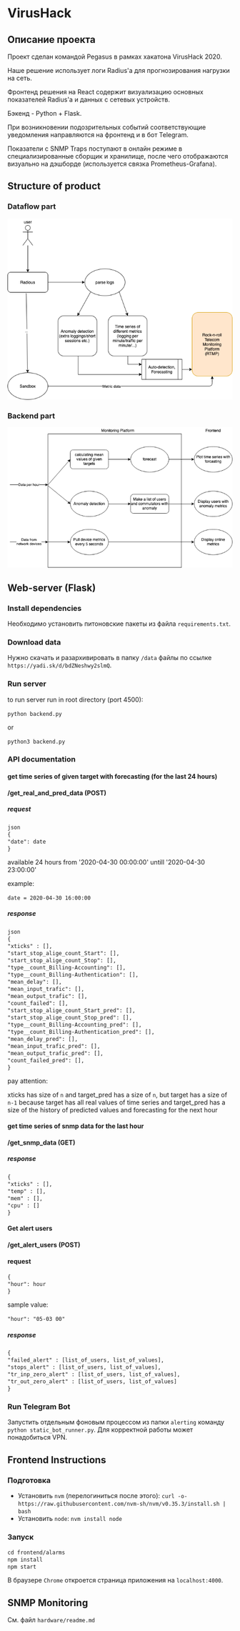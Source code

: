 # VirusHack

## Описание проекта
Проект сделан командой Pegasus в рамках хакатона VirusHack 2020.

Наше решение использует логи Radius'а для прогнозирования нагрузки на сеть.

Фронтенд решения на React содержит визуализацию основных показателей Radius'а и данных с сетевых устройств.

Бэкенд - Python + Flask.

При возникновении подозрительных событий соответствующие уведомления направляются на фронтенд и в бот Telegram.

Показатели с SNMP Traps поступают в онлайн режиме в специализированные сборщик и хранилище, после чего отображаются визуально на дэшборде (используется связка Prometheus-Grafana).

## Structure of product

### Dataflow part

![](dataflow.png)

### Backend part

![](backend_diagram.png)

## Web-server (Flask)

### Install dependencies
Необходимо установить питоновские пакеты из файла `requirements.txt`.

### Download data
Нужно скачать и разархивировать в папку `/data` файлы по ссылке `https://yadi.sk/d/bdZNeshwy2slmQ`.

### Run server

to run server run in root directory (port 4500):

`python backend.py`

or

`python3 backend.py`


### API documentation

#### get time series of given target with forecasting (for the last 24 hours)

#### /get_real_and_pred_data (POST)

##### request

```
json
{
"date": date 
}
```
available 24 hours from '2020-04-30 00:00:00' untill '2020-04-30 23:00:00'

example:

`date = 2020-04-30 16:00:00`

 
##### response

```
json
{ 
"xticks" : [],
"start_stop_alige_count_Start": [],
"start_stop_alige_count_Stop": [],
"type__count_Billing-Accounting": [],
"type__count_Billing-Authentication": [],
"mean_delay": [],
"mean_input_trafic": [],
"mean_output_trafic": [],
"count_failed": [],
"start_stop_alige_count_Start_pred": [],
"start_stop_alige_count_Stop_pred": [],
"type__count_Billing-Accounting_pred": [],
"type__count_Billing-Authentication_pred": [],
"mean_delay_pred": [],
"mean_input_trafic_pred": [],
"mean_output_trafic_pred": [],
"count_failed_pred": [],
}
```

pay attention:

xticks has size of `n` and target_pred has a size of `n`, but target has a size of `n-1` because target has all real values of time series and target_pred has a size of the history of predicted values and forecasting for the next hour



#### get time series of snmp data for the last hour

#### /get_snmp_data (GET)

##### response

```
{ 
"xticks" : [],
"temp" : [],
"mem" : [],
"cpu" : []
}
```

#### Get alert users

#### /get_alert_users (POST)

#### request

```
{
"hour": hour
}
```
sample value:

`"hour": "05-03 00"`




##### response

```
{ 
"failed_alert" : [list_of_users, list_of_values],
"stops_alert" : [list_of_users, list_of_values],
"tr_inp_zero_alert" : [list_of_users, list_of_values],
"tr_out_zero_alert" : [list_of_users, list_of_values]
}
```
### Run Telegram Bot
Запустить отдельным фоновым процессом из папки `alerting` команду `python static_bot_runner.py`. Для корректной работы может понадобиться VPN.

## Frontend Instructions
### Подготовка
- Установить `nvm` (перелогиниться после этого): `curl -o- https://raw.githubusercontent.com/nvm-sh/nvm/v0.35.3/install.sh | bash`
- Установить `node`: `nvm install node`
### Запуск
```
cd frontend/alarms
npm install
npm start
```
В браузере `Chrome` откроется страница приложения на `localhost:4000`.
## SNMP Monitoring
См. файл `hardware/readme.md`
